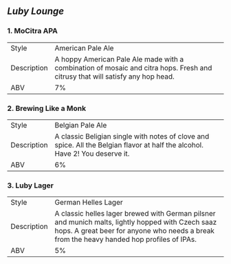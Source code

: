 ## _Luby Lounge_

### 1. MoCitra APA

|   |   |
|---|---|
| Style | American Pale Ale |
| Description | A hoppy American Pale Ale made with a combination of mosaic and citra hops. Fresh and citrusy that will satisfy any hop head. |
| ABV | 7% |

### 2. Brewing Like a Monk
|   |   |
|---|---|
| Style | Belgian Pale Ale |
| Description | A classic Beligian single with notes of clove and spice. All the Belgian flavor at half the alcohol. Have 2! You deserve it. |
| ABV | 6% |

### 3. Luby Lager
|   |   |
|---|---|
| Style | German Helles Lager |
| Description | A classic helles lager brewed with German pilsner and munich malts, lightly hopped with Czech saaz hops. A great beer for anyone who needs a break from the heavy handed hop profiles of IPAs.|
| ABV | 5% |

